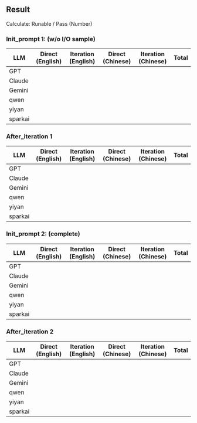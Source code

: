 ## Result

Calculate: Runable / Pass (Number)

### Init_prompt 1: (w/o I/O sample)

| LLM        | Direct (English) | Iteration (English) | Direct (Chinese) | Iteration (Chinese) | Total |
|------------|------------------|---------------------|------------------|---------------------|-------|
| GPT        |                  |                     |                  |                     |       |
| Claude     |                  |                     |                  |                     |       |
| Gemini     |                  |                     |                  |                     |       |
| qwen       |                  |                     |                  |                     |       |
| yiyan      |                  |                     |                  |                     |       |
| sparkai    |                  |                     |                  |                     |       |

### After_iteration 1

| LLM        | Direct (English) | Iteration (English) | Direct (Chinese) | Iteration (Chinese) | Total |
|------------|------------------|---------------------|------------------|---------------------|-------|
| GPT        |                  |                     |                  |                     |       |
| Claude     |                  |                     |                  |                     |       |
| Gemini     |                  |                     |                  |                     |       |
| qwen       |                  |                     |                  |                     |       |
| yiyan      |                  |                     |                  |                     |       |
| sparkai    |                  |                     |                  |                     |       |

### Init_prompt 2: (complete)

| LLM        | Direct (English) | Iteration (English) | Direct (Chinese) | Iteration (Chinese) | Total |
|------------|------------------|---------------------|------------------|---------------------|-------|
| GPT        |                  |                     |                  |                     |       |
| Claude     |                  |                     |                  |                     |       |
| Gemini     |                  |                     |                  |                     |       |
| qwen       |                  |                     |                  |                     |       |
| yiyan      |                  |                     |                  |                     |       |
| sparkai    |                  |                     |                  |                     |       |

### After_iteration 2

| LLM        | Direct (English) | Iteration (English) | Direct (Chinese) | Iteration (Chinese) | Total |
|------------|------------------|---------------------|------------------|---------------------|-------|
| GPT        |                  |                     |                  |                     |       |
| Claude     |                  |                     |                  |                     |       |
| Gemini     |                  |                     |                  |                     |       |
| qwen       |                  |                     |                  |                     |       |
| yiyan      |                  |                     |                  |                     |       |
| sparkai    |                  |                     |                  |                     |       |